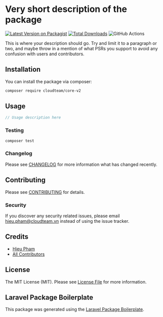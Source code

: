 # Very short description of the package

[![Latest Version on Packagist](https://img.shields.io/packagist/v/cloudteam/core-v2.svg?style=flat-square)](https://packagist.org/packages/cloudteam/core-v2)
[![Total Downloads](https://img.shields.io/packagist/dt/cloudteam/core-v2.svg?style=flat-square)](https://packagist.org/packages/cloudteam/core-v2)
![GitHub Actions](https://github.com/cloudteam/core-v2/actions/workflows/main.yml/badge.svg)

This is where your description should go. Try and limit it to a paragraph or two, and maybe throw in a mention of what PSRs you support to avoid any confusion with users and contributors.

## Installation

You can install the package via composer:

```bash
composer require cloudteam/core-v2
```

## Usage

```php
// Usage description here
```

### Testing

```bash
composer test
```

### Changelog

Please see [CHANGELOG](CHANGELOG.md) for more information what has changed recently.

## Contributing

Please see [CONTRIBUTING](CONTRIBUTING.md) for details.

### Security

If you discover any security related issues, please email hieu.pham@cloudteam.vn instead of using the issue tracker.

## Credits

-   [Hieu Pham](https://github.com/cloudteam)
-   [All Contributors](../../contributors)

## License

The MIT License (MIT). Please see [License File](LICENSE.md) for more information.

## Laravel Package Boilerplate

This package was generated using the [Laravel Package Boilerplate](https://laravelpackageboilerplate.com).
